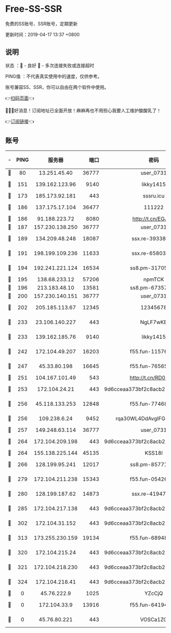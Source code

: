 # Free-SS-SSR

免费的SS账号、SSR账号，定期更新

更新时间：2019-04-17 13:37 +0800

## 说明

状态     ：🙂 - 良好 🙁 - 多次连接失败或连接超时

PING值   ：不代表真实使用中的速度，仅供参考。

账号兼容SS、SSR，你可以自由在两个软件中使用。

👉[扫码页面](https://liesauer.github.io/Free-SS-SSR/)👈

🎉🎉🎉好消息！订阅地址已全面开放！麻麻再也不用担心我要人工维护酸酸乳了！

👉[订阅链接](https://www.liesauer.net/yogurt/subscribe?ACCESS_TOKEN=DAYxR3mMaZAsaqUb)👈

## 账号

|-|PING|服务器|端口|密码|加密方式|区域|
|:----:|:----:|:-----:|-----:|:----:|:----:|:----:|
|🙂|80|13.251.45.40|36777|user_0731|chacha20|SG|
|🙂|151|139.162.123.96|9140|likky1415|aes-256-cfb|JP|
|🙂|173|185.173.92.181|443|sssru.icu|rc4-md5|RU|
|🙂|186|137.175.17.104|36477|111222|aes-256-cfb|US|
|🙂|186|91.188.223.72|8080|http://t.cn/EGJIyrl|rc4-md5|RU|
|🙂|187|157.230.138.250|36777|user_0731|chacha20|US|
|🙂|189|134.209.48.248|18087|ssx.re-39338587|aes-256-cfb|US|
|🙂|191|198.199.109.236|11633|ssx.re-65803004|aes-256-cfb|US|
|🙂|194|192.241.221.124|16534|ss8.pm-31705426|aes-256-cfb|US|
|🙂|195|138.68.233.12|57206|npmTCK|rc4-md5|US|
|🙂|196|213.183.48.10|13581|ss8.pm-67357180|rc4-md5|RU|
|🙂|200|157.230.140.151|36777|user_0731|chacha20|US|
|🙂|202|205.185.113.67|12345|12345678|aes-256-cfb|US|
|🙂|233|23.106.140.227|443|NgLF7wKB|aes-256-cfb|US|
|🙂|233|139.162.185.76|9140|likky1415|aes-256-cfb|DE|
|🙂|242|172.104.49.207|16203|f55.fun-11576925|aes-256-cfb|SG|
|🙂|247|45.33.80.198|16645|f55.fun-76565024|aes-256-cfb|US|
|🙂|251|104.167.101.49|543|http://t.cn/RD0D7sx|rc4-md5|CA|
|🙂|253|172.104.24.21|443|9d6cceaa373bf2c8acb22e60b6a58be6|aes-256-cfb|US|
|🙂|256|45.118.133.253|12848|f55.fun-77468081|aes-256-cfb|SG|
|🙂|256|109.238.6.24|9452|rqa30WL4DdAvgIFG6Fs3znzTa|aes-256-cfb|FR|
|🙂|257|149.248.63.114|36777|user_0731|chacha20|CA|
|🙂|264|172.104.209.198|443|9d6cceaa373bf2c8acb22e60b6a58be6|aes-256-cfb|US|
|🙂|264|155.138.225.144|45135|KSS18l|rc4-md5|US|
|🙂|266|128.199.95.241|12017|ss8.pm-85771419|aes-256-cfb|SG|
|🙂|279|172.104.211.238|15343|f55.fun-05426859|aes-256-cfb|US|
|🙂|280|128.199.187.62|14873|ssx.re-41947455|aes-256-cfb|SG|
|🙂|285|172.104.217.138|443|9d6cceaa373bf2c8acb22e60b6a58be6|aes-256-cfb|US|
|🙂|302|172.104.31.152|443|9d6cceaa373bf2c8acb22e60b6a58be6|aes-256-cfb|US|
|🙂|313|173.255.230.159|19134|f55.fun-68948138|aes-256-cfb|US|
|🙂|320|172.104.215.24|443|9d6cceaa373bf2c8acb22e60b6a58be6|aes-256-cfb|US|
|🙂|321|172.104.218.230|443|9d6cceaa373bf2c8acb22e60b6a58be6|aes-256-cfb|US|
|🙂|324|172.104.218.41|443|9d6cceaa373bf2c8acb22e60b6a58be6|aes-256-cfb|US|
|🙁|0|45.76.222.9|1025|YZcCjQ|rc4-md5|JP|
|🙁|0|172.104.33.9|13916|f55.fun-64194904|aes-256-cfb|SG|
|🙁|0|45.76.80.221|443|VOSCa1ZG|aes-256-cfb|DE|
